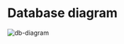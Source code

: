 # Database diagram
![db-diagram](https://user-images.githubusercontent.com/41202016/116526413-3f1ef200-a8e2-11eb-8386-18a0ddc2dd6b.png)

